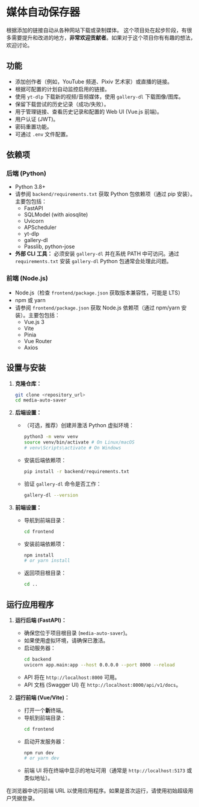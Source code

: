 # 媒体自动保存器

根据添加的链接自动从各种网站下载或录制媒体。
这个项目处在起步阶段，有很多需要提升和改进的地方，**非常欢迎贡献者**。如果对于这个项目你有有趣的想法，欢迎讨论。

## 功能

*   添加创作者（例如，YouTube 频道、Pixiv 艺术家）或直播的链接。
*   根据可配置的计划自动监控启用的链接。
*   使用 `yt-dlp` 下载新的视频/音频媒体，使用 `gallery-dl` 下载图像/图库。
*   保留下载尝试的历史记录（成功/失败）。
*   用于管理链接、查看历史记录和配置的 Web UI (Vue.js 前端)。
*   用户认证 (JWT)。
*   密码重置功能。
*   可通过 `.env` 文件配置。

## 依赖项

### 后端 (Python)

*   Python 3.8+
*   请参阅 `backend/requirements.txt` 获取 Python 包依赖项（通过 pip 安装）。主要包包括：
    *   FastAPI
    *   SQLModel (with aiosqlite)
    *   Uvicorn
    *   APScheduler
    *   yt-dlp
    *   gallery-dl
    *   Passlib, python-jose
*   **外部 CLI 工具：** 必须安装 `gallery-dl` 并在系统 PATH 中可访问。通过 `requirements.txt` 安装 `gallery-dl` Python 包通常会处理此问题。

### 前端 (Node.js)

*   Node.js（检查 `frontend/package.json` 获取版本兼容性，可能是 LTS）
*   npm 或 yarn
*   请参阅 `frontend/package.json` 获取 Node.js 依赖项（通过 npm/yarn 安装）。主要包包括：
    *   Vue.js 3
    *   Vite
    *   Pinia
    *   Vue Router
    *   Axios

## 设置与安装

1.  **克隆仓库：**
    ```bash
    git clone <repository_url>
    cd media-auto-saver
    ```

2.  **后端设置：**
    *   （可选，推荐）创建并激活 Python 虚拟环境：
        ```bash
        python3 -m venv venv
        source venv/bin/activate # On Linux/macOS
        # venv\Scripts\activate # On Windows
        ```
    *   安装后端依赖项：
        ```bash
        pip install -r backend/requirements.txt
        ```
    *   验证 `gallery-dl` 命令是否工作：
        ```bash
        gallery-dl --version
        ```

3.  **前端设置：**
    *   导航到前端目录：
        ```bash
        cd frontend
        ```
    *   安装前端依赖项：
        ```bash
        npm install
        # or yarn install
        ```
    *   返回项目根目录：
        ```bash
        cd ..
        ```

## 运行应用程序

1.  **运行后端 (FastAPI)：**
    *   确保您位于项目根目录 (`media-auto-saver`)。
    *   如果使用虚拟环境，请确保已激活。
    *   启动服务器：
        ```bash
        cd backend
        uvicorn app.main:app --host 0.0.0.0 --port 8000 --reload
        ```
    *   API 将在 `http://localhost:8000` 可用。
    *   API 文档 (Swagger UI) 在 `http://localhost:8000/api/v1/docs`。

2.  **运行前端 (Vue/Vite)：**
    *   打开一个**新**终端。
    *   导航到前端目录：
        ```bash
        cd frontend
        ```
    *   启动开发服务器：
        ```bash
        npm run dev
        # or yarn dev
        ```
    *   前端 UI 将在终端中显示的地址可用（通常是 `http://localhost:5173` 或类似地址）。

在浏览器中访问前端 URL 以使用应用程序。如果是首次运行，请使用初始超级用户凭据登录。
